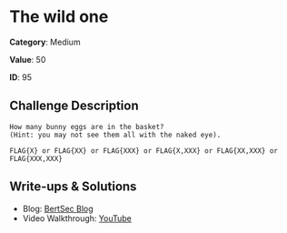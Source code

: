 # The wild one
**Category**: Medium

**Value**: 50

**ID**: 95

## Challenge Description
```
How many bunny eggs are in the basket? 
(Hint: you may not see them all with the naked eye).

FLAG{X} or FLAG{XX} or FLAG{XXX} or FLAG{X,XXX} or FLAG{XX,XXX} or FLAG{XXX,XXX}
```

## Write-ups & Solutions
- Blog: [BertSec Blog](https://bertsec.com)
- Video Walkthrough: [YouTube](https://www.youtube.com/@BertSec)
